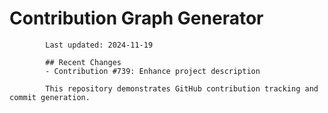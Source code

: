 # Contribution Graph Generator
            
            Last updated: 2024-11-19
            
            ## Recent Changes
            - Contribution #739: Enhance project description
            
            This repository demonstrates GitHub contribution tracking and commit generation.
        